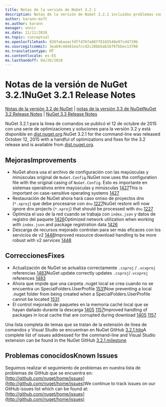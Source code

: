 ```yaml
---
title: Notas de la versión de NuGet 3.2.1
description: Notas de la versión de NuGet 3.2.1 incluidos problemas conocidos, correcciones de errores, las funciones agregadas y dcr.
author: karann-msft
ms.author: karann
manager: unnir
ms.date: 11/11/2016
ms.topic: conceptual
ms.openlocfilehash: 039fabaaacfdffd76fa88ff8183548e97cd4719b
ms.sourcegitcommit: 3eab9c4dd41ea7ccd2c28bb5ab16f6fbbec13708
ms.translationtype: MT
ms.contentlocale: es-ES
ms.lasthandoff: 04/26/2018
---
```

# <a name="nuget-321-release-notes"></a><span data-ttu-id="6f852-103">Notas de la versión de NuGet 3.2.1</span><span class="sxs-lookup"><span data-stu-id="6f852-103">NuGet 3.2.1 Release Notes</span></span>

<span data-ttu-id="6f852-104">[Notas de la versión 3.2 de NuGet](../release-notes/nuget-3.2.md) | [notas de la versión 3.3 de NuGet](../release-notes/nuget-3.3.md)</span><span class="sxs-lookup"><span data-stu-id="6f852-104">[NuGet 3.2 Release Notes](../release-notes/nuget-3.2.md) | [NuGet 3.3 Release Notes](../release-notes/nuget-3.3.md)</span></span>

<span data-ttu-id="6f852-105">NuGet 3.2.1 para la línea de comandos se publicó el 12 de octubre de 2015 con una serie de optimizaciones y soluciones para la versión 3.2 y está disponible en [dist.nuget.org](http://dist.nuget.org/index.html).</span><span class="sxs-lookup"><span data-stu-id="6f852-105">NuGet 3.2.1 for the command-line was released October 12, 2015 with a handful of optimizations and fixes for the 3.2 release and is available from [dist.nuget.org](http://dist.nuget.org/index.html).</span></span>

## <a name="improvements"></a><span data-ttu-id="6f852-106">Mejoras</span><span class="sxs-lookup"><span data-stu-id="6f852-106">Improvements</span></span>

* <span data-ttu-id="6f852-107">NuGet ahora usa el archivo de configuración con las mayúsculas y minúsculas original de `NuGet.Config`.</span><span class="sxs-lookup"><span data-stu-id="6f852-107">NuGet now uses the configuration file with the original casing of `NuGet.Config`.</span></span>  <span data-ttu-id="6f852-108">Esto es importante en sistemas operativos entre mayúsculas y minúsculas [1427](https://github.com/NuGet/Home/issues/1427)</span><span class="sxs-lookup"><span data-stu-id="6f852-108">This is important on case-sensitive operating systems [1427](https://github.com/NuGet/Home/issues/1427)</span></span>
* <span data-ttu-id="6f852-109">Restauración de NuGet ahora hará caso omiso de proyectos dnx (`*.xproj`) que debe procesarse con `dnu` [1227](https://github.com/NuGet/Home/issues/1227)</span><span class="sxs-lookup"><span data-stu-id="6f852-109">NuGet restore will now ignore dnx projects (`*.xproj`) that should be processed with `dnu` [1227](https://github.com/NuGet/Home/issues/1227)</span></span>
* <span data-ttu-id="6f852-110">Optimiza el uso de la red cuando se trabaja con `index.json` y datos de registro del paquete [1426](https://github.com/NuGet/Home/issues/1426)</span><span class="sxs-lookup"><span data-stu-id="6f852-110">Optimized network utilization when working with `index.json` and package registration data [1426](https://github.com/NuGet/Home/issues/1426)</span></span>
* <span data-ttu-id="6f852-111">Descarga de recursos mejorado controlan para ser más eficaces con los servicios de v2 [1448](https://github.com/NuGet/Home/issues/1448)</span><span class="sxs-lookup"><span data-stu-id="6f852-111">Improved resource download handling to be more robust with v2 services [1448](https://github.com/NuGet/Home/issues/1448)</span></span>

## <a name="fixes"></a><span data-ttu-id="6f852-112">Correcciones</span><span class="sxs-lookup"><span data-stu-id="6f852-112">Fixes</span></span>

* <span data-ttu-id="6f852-113">Actualización de NuGet se actualiza correctamente `.csproj` / `.vcxproj` referencias [1483](https://github.com/NuGet/Home/issues/1483)</span><span class="sxs-lookup"><span data-stu-id="6f852-113">NuGet update correctly updates `.csproj`/`.vcxproj` references [1483](https://github.com/NuGet/Home/issues/1483)</span></span>
* <span data-ttu-id="6f852-114">Ahora que impide que una carpeta .nuget local se crea cuando no se encuentra un SpecialFolders.UserProfile [1531](https://github.com/NuGet/Home/issues/1531)</span><span class="sxs-lookup"><span data-stu-id="6f852-114">Now preventing a local .nuget folder from being created when a SpecialFolders.UserProfile cannot be located [1531](https://github.com/NuGet/Home/issues/1531)</span></span>
* <span data-ttu-id="6f852-115">El control mejorado de paquetes en la memoria caché local que se hayan dañado durante la descarga [1405](https://github.com/NuGet/Home/issues/1405) [1157](https://github.com/NuGet/Home/issues/1157)</span><span class="sxs-lookup"><span data-stu-id="6f852-115">Improved handling of packages in local cache that are corrupted during download [1405](https://github.com/NuGet/Home/issues/1405) [1157](https://github.com/NuGet/Home/issues/1157)</span></span>

<span data-ttu-id="6f852-116">Una lista completa de temas que se tratan de la extensión de línea de comandos y Visual Studio se encuentran en NuGet GitHub [3.2.1 hito](https://github.com/NuGet/Home/issues?q=milestone%3A3.2.1+is%3Aclosed)</span><span class="sxs-lookup"><span data-stu-id="6f852-116">A complete list of issues addressed for the command-line and Visual Studio extension can be found in the NuGet GitHub [3.2.1 milestone](https://github.com/NuGet/Home/issues?q=milestone%3A3.2.1+is%3Aclosed)</span></span>

## <a name="known-issues"></a><span data-ttu-id="6f852-117">Problemas conocidos</span><span class="sxs-lookup"><span data-stu-id="6f852-117">Known Issues</span></span>

<span data-ttu-id="6f852-118">Seguimos realizar el seguimiento de problemas en nuestra lista de problemas de GitHub que se encuentra en: [http://github.com/nuget/home/issues](http://github.com/nuget/home/issues)</span><span class="sxs-lookup"><span data-stu-id="6f852-118">We continue to track issues on our GitHub issues list which can be found at: [http://github.com/nuget/home/issues](http://github.com/nuget/home/issues)</span></span>